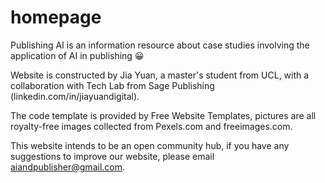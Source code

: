 # homepage
Publishing AI is an information resource about case studies involving the application of AI in publishing :grinning:

Website is constructed by Jia Yuan, a master's student from UCL, with a collaboration with Tech Lab from Sage Publishing (linkedin.com/in/jiayuandigital).

The code template is provided by Free Website Templates, pictures are all royalty-free images collected from Pexels.com and freeimages.com.

This website intends to be an open community hub, if you have any suggestions to improve our website, please email aiandpublisher@gmail.com. 


